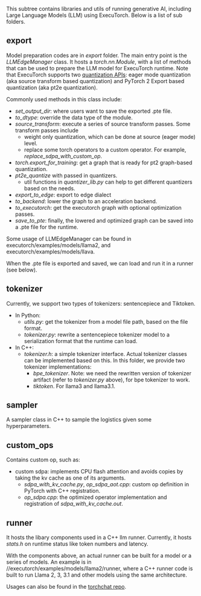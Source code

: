 This subtree contains libraries and utils of running generative AI, including Large Language Models (LLM) using ExecuTorch.
Below is a list of sub folders.
## export
Model preparation codes are in _export_ folder. The main entry point is the _LLMEdgeManager_ class. It hosts a _torch.nn.Module_, with a list of methods that can be used to prepare the LLM model for ExecuTorch runtime.
Note that ExecuTorch supports two [quantization APIs](https://pytorch.org/docs/stable/quantization.html#quantization-api-summary): eager mode quantization (aka source transform based quantization) and PyTorch 2 Export based quantization (aka pt2e quantization).

Commonly used methods in this class include:
- _set_output_dir_: where users want to save the exported .pte file.
- _to_dtype_: override the data type of the module.
- _source_transform_: execute a series of source transform passes. Some transform passes include
  - weight only quantization, which can be done at source (eager mode) level.
  - replace some torch operators to a custom operator. For example, _replace_sdpa_with_custom_op_.
- _torch.export_for_training_: get a graph that is ready for pt2 graph-based quantization.
- _pt2e_quantize_ with passed in quantizers.
  - util functions in _quantizer_lib.py_ can help to get different quantizers based on the needs.
- _export_to_edge_: export to edge dialect
- _to_backend_: lower the graph to an acceleration backend.
- _to_executorch_: get the executorch graph with optional optimization passes.
- _save_to_pte_: finally, the lowered and optimized graph can be saved into a .pte file for the runtime.

Some usage of LLMEdgeManager can be found in executorch/examples/models/llama2, and executorch/examples/models/llava.

When the .pte file is exported and saved, we can load and run it in a runner (see below).

## tokenizer
Currently, we support two types of tokenizers: sentencepiece and Tiktoken.
- In Python:
  - _utils.py_: get the tokenizer from a model file path, based on the file format.
  - _tokenizer.py_: rewrite a sentencepiece tokenizer model to a serialization format that the runtime can load.
- In C++:
  - _tokenizer.h_: a simple tokenizer interface. Actual tokenizer classes can be implemented based on this. In this folder, we provide two tokenizer implementations:
    - _bpe_tokenizer_. Note: we need the rewritten version of tokenizer artifact (refer to _tokenizer.py_ above), for bpe tokenizer to work.
    - _tiktoken_. For llama3 and llama3.1.

## sampler
A sampler class in C++ to sample the logistics given some hyperparameters.

## custom_ops
Contains custom op, such as:
- custom sdpa: implements CPU flash attention and avoids copies by taking the kv cache as one of its arguments.
  - _sdpa_with_kv_cache.py_, _op_sdpa_aot.cpp_: custom op definition in PyTorch with C++ registration.
  - _op_sdpa.cpp_: the optimized operator implementation and registration of _sdpa_with_kv_cache.out_.

## runner
It hosts the libary components used in a C++ llm runner. Currently, it hosts _stats.h_ on runtime status like token numbers and latency.

With the components above, an actual runner can be built for a model or a series of models. An example is in //executorch/examples/models/llama2/runner, where a C++ runner code is built to run Llama 2, 3, 3.1 and other models using the same architecture.

Usages can also be found in the [torchchat repo](https://github.com/pytorch/torchchat/tree/main/runner).
